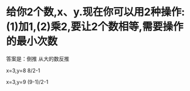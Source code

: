 # 给你2个数,x、y.现在你可以用2种操作:(1)加1,(2)乘2,要让2个数相等,需要操作的最小次数

 答案是：倒推
 从大的数反推

x=3,y=8
8/2-1

x=3,y=9
(9-1)/2-1

 